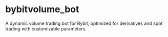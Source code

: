# bybitvolume_bot
A dynamic volume trading bot for Bybit, optimized for derivatives and spot trading with customizable parameters.
